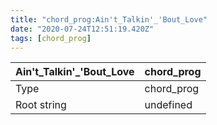```yaml
---
title: "chord_prog:Ain't_Talkin'_'Bout_Love"
date: "2020-07-24T12:51:19.420Z"
tags: [chord_prog]
---
```


|Ain't_Talkin'_'Bout_Love|chord_prog|
|---|---|
|Type|chord_prog|
|Root string|undefined|

